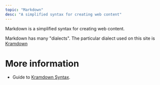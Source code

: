 ```yaml
---
topic: "Markdown"
desc: "A simplified syntax for creating web content"
---
```


Markdown is a simplified syntax for creating web content.

Markdown has many "dialects".  The particular dialect used on this site is [Kramdown](https://kramdown.gettalong.org/)

# More information

* Guide to [Kramdown Syntax](https://kramdown.gettalong.org/syntax.html).

